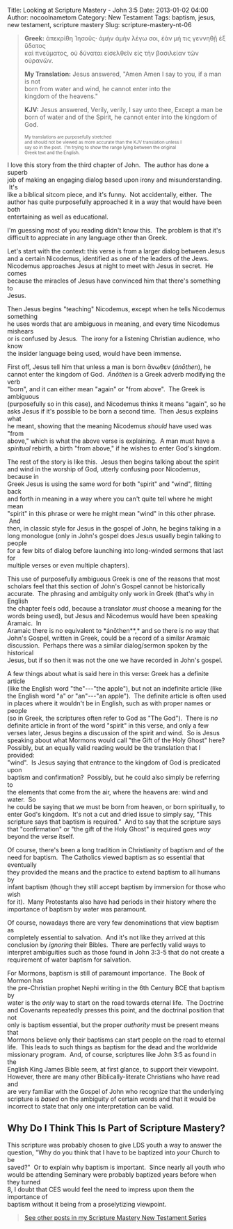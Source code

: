Title: Looking at Scripture Mastery - John 3:5
Date: 2013-01-02 04:00
Author: nocoolnametom
Category: New Testament
Tags: baptism, jesus, new testament, scripture mastery
Slug: scripture-mastery-nt-06

> **Greek:** ἀπεκρίθη Ἰησοῦς· ἀμὴν ἀμὴν λέγω σοι, ἐὰν μή τις γεννηθῇ ἐξ
> ὕδατος  
>  καὶ πνεύματος, οὐ δύναται εἰσελθεῖν εἰς τὴν βασιλείαν τῶν οὐρανῶν.
>
> **My Translation:** Jesus answered, "Amen Amen I say to you, if a man
> is not  
>  born from water and wind, he cannot enter into the  
>  kingdom of the heavens."
>
> **KJV:** Jesus answered, Verily, verily, I say unto thee, Except a man
> be  
>  born of water and of the Spirit, he cannot enter into the kingdom of  
>  God.<!--more-->
>
> <span style="font-size: x-small;">My translations are purposefully
> stretched  
>  and should not be viewed as more accurate than the KJV translation
> unless I  
>  say so in the post.  I'm trying to show the range lying between the
> original  
>  Greek text and the English.</span>

I love this story from the third chapter of John.  The author has done a
superb  
job of making an engaging dialog based upon irony and misunderstanding.
 It's  
like a biblical sitcom piece, and it's funny.  Not accidentally,
either.  The  
author has quite purposefully approached it in a way that would have
been both  
entertaining as well as educational.

I'm guessing most of you reading didn't know this.  The problem is that
it's  
difficult to appreciate in any language other than Greek.

Let's start with the context: this verse is from a larger dialog between
Jesus  
and a certain Nicodemus, identified as one of the leaders of the Jews.  
Nicodemus approaches Jesus at night to meet with Jesus in secret.  He
comes  
because the miracles of Jesus have convinced him that there's something
to  
Jesus.

Then Jesus begins "teaching" Nicodemus, except when he tells Nicodemus
something  
he uses words that are ambiguous in meaning, and every time Nicodemus
mishears  
or is confused by Jesus.  The irony for a listening Christian audience,
who know  
the insider language being used, would have been immense.

First off, Jesus tell him that unless a man is born ἄνωθεν (*ánōthen*),
he  
cannot enter the kingdom of God.  *Ánōthen* is a Greek adverb modifying
the verb  
"born", and it can either mean "again" or "from above".  The Greek is
ambiguous  
(purposefully so in this case), and Nicodemus thinks it means "again",
so he  
asks Jesus if it's possible to be born a second time.  Then Jesus
explains what  
he meant, showing that the meaning Nicodemus *should* have used was
"from  
above," which is what the above verse is explaining.  A man must have
a  
*spiritual* rebirth, a birth "from above," if he wishes to enter God's
kingdom.

The rest of the story is like this.  Jesus then begins talking about the
spirit  
and wind in the worship of God, utterly confusing poor Nicodemus,
because in  
Greek Jesus is using the same word for both "spirit" and "wind",
flitting back  
and forth in meaning in a way where you can't quite tell where he might
mean  
"spirit" in this phrase or were he might mean "wind" in this other
phrase.  And  
then, in classic style for Jesus in the gospel of John, he begins
talking in a  
long monologue (only in John's gospel does Jesus usually begin talking
to people  
for a few bits of dialog before launching into long-winded sermons that
last for  
multiple verses or even multiple chapters).

This use of purposefully ambiguous Greek is one of the reasons that
most  
scholars feel that this section of John's Gospel cannot be
historically  
accurate.  The phrasing and ambiguity only work in Greek (that's why in
English  
the chapter feels odd, because a translator *must* choose a meaning for
the  
words being used), but Jesus and Nicodemus would have been speaking
Aramaic.  In  
Aramaic there is no equivalent to \*ánōthen\*\*,\* and so there is no
way that  
John's Gospel, written in Greek, could be a record of a similar
Aramaic  
discussion.  Perhaps there was a similar dialog/sermon spoken by the
historical  
Jesus, but if so then it was not the one we have recorded in John's
gospel.

A few things about what is said here in this verse: Greek has a definite
article  
(like the English word "the"---"the apple"), but not an indefinite
article (like  
the English word "a" or "an"---"an apple").  The definite article is
often used  
in places where it wouldn't be in English, such as with proper names or
people  
(so in Greek, the scriptures often refer to God as "The God").  There
is *no*  
definite article in front of the word "spirit" in this verse, and only
a few  
verses later, Jesus begins a discussion of the spirit and wind.  So is
Jesus  
speaking about what Mormons would call "the Gift of the Holy Ghost"
here?  
Possibly, but an equally valid reading would be the translation that I
provided:  
"wind".  Is Jesus saying that entrance to the kingdom of God is
predicated upon  
baptism and confirmation?  Possibly, but he could also simply be
referring to  
the elements that come from the air, where the heavens are: wind and
water.  So  
he could be saying that we must be born from heaven, or born
spiritually, to  
enter God's kingdom.  It's not a cut and dried issue to simply say,
"This  
scripture says that baptism is required."  And to say that the
scripture says  
that "confirmation" or "the gift of the Holy Ghost" is required
goes *way*  
beyond the verse itself.

Of course, there's been a long tradition in Christianity of baptism and
of the  
need for baptism.  The Catholics viewed baptism as so essential that
eventually  
they provided the means and the practice to extend baptism to all
humans by  
infant baptism (though they still accept baptism by immersion for those
who wish  
for it).  Many Protestants also have had periods in their history where
the  
importance of baptism by water was paramount.

Of course, nowadays there are very few denominations that view baptism
as  
completely essential to salvation.  And it's not like they arrived at
this  
conclusion by *ignoring* their Bibles.  There are perfectly valid ways
to  
interpret ambiguities such as those found in John 3:3-5 that do not
create a  
requirement of water baptism for salvation.

For Mormons, baptism is still of paramount importance.  The Book of
Mormon has  
the pre-Christian prophet Nephi writing in the 6th Century BCE that
baptism by  
water is the *only* way to start on the road towards eternal life.  The
Doctrine  
and Covenants repeatedly presses this point, and the doctrinal position
that not  
only is baptism essential, but the proper *authority* must be present
means that  
Mormons believe only their baptisms can start people on the road to
eternal  
life.  This leads to such things as baptism for the dead and the
worldwide  
missionary program.  And, of course, scriptures like John 3:5 as found
in the  
English King James Bible seem, at first glance, to support their
viewpoint.  
However, there are many other Biblically-literate Christians who have
read and  
are very familiar with the Gospel of John who recognize that the
underlying  
scripture is *based* on the ambiguity of certain words and that it
would be  
incorrect to state that only one interpretation can be valid.

Why Do I Think This Is Part of Scripture Mastery?
-------------------------------------------------

This scripture was probably chosen to give LDS youth a way to answer
the  
question, "Why do you think that I have to be baptized
into *your* Church to be  
saved?"  Or to explain why baptism is important.  Since nearly all
youth who  
would be attending Seminary were probably baptized years before when
they turned  
8, I doubt that CES would feel the need to impress upon them the
importance of  
baptism without it being from a proselytizing viewpoint.

> [See other posts in my Scripture Mastery New Testament Series][]

  [See other posts in my Scripture Mastery New Testament Series]: /scripture-mastery-new-testament/
    "Scripture Mastery: New Testament"
